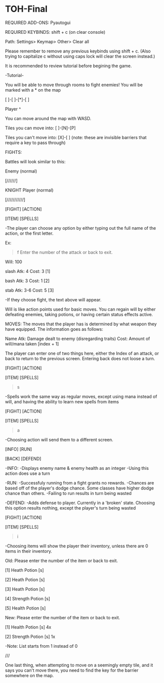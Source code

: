 # TOH-Final

REQUIRED ADD-ONS: Pyautogui

REQUIRED KEYBINDS: shift + c (on clear console)

Path: Settings> Keymap> Other> Clear all

Please remember to remove any previous keybinds using shift + c. (Also trying to capitalize c without using caps lock will clear the screen instead.)

It is recommended to review tutorial before begining the game.

-Tutorial-

You will be able to move through rooms to fight enemies!
You will be marked with a * on the map

[ ]-[ ]-[*]-[ ]

  Player ^

You can move around the map with WASD.

Tiles you can move into:
[ ]-[N]-[P]

Tiles you can't move into:
[X]-[ ] (note: these are invisible barriers that require a key to pass through)

FIGHTS:

Battles will look similar to this:

Enemy (normal)

[//////]


KNIGHT Player (normal)

[///////////]

[FIGHT]    [ACTION]

[ITEM]     [SPELLS]

-The player can choose any option by either typing out the full name of the action, or the first letter.

Ex:

>f
Enter the number of the attack or back to exit.

Will: 100

slash Atk: 4 Cost: 3 [1]

bash Atk: 3 Cost: 1 [2]

stab Atk: 3-6 Cost: 5 [3]

-If they choose fight, the text above will appear.

Will is like action points used for basic moves. You can regain will by either defeating enemies, taking potions, or having certain status effects active.

MOVES:
The moves that the player has is determined by what weapon they have equipped. The information goes as follows:

Name Atk: Damage dealt to enemy (disregarding traits) Cost: Amount of will/mana taken [index + 1]

The player can enter one of two things here, either the Index of an attack, or back to return to the previous screen.
Entering back does not loose a turn.

[FIGHT]    [ACTION]

[ITEM]     [SPELLS]

>s

-Spells work the same way as regular moves, except using mana instead of will, and having the ability to learn new spells from items

[FIGHT]    [ACTION]

[ITEM]     [SPELLS]

>a

-Choosing action will send them to a different screen.

[INFO]    [RUN]

[BACK]    [DEFEND]

-INFO:
-Displays enemy name & enemy health as an integer
-Using this action does use a turn

-RUN:
-Successfuly running from a fight grants no rewards.
-Chances are based off of the player's dodge chance. Some classes have higher dodge chance than others.
-Failing to run results in turn being wasted

-DEFEND:
-Adds defense to player. Currently in a 'broken' state. Choosing this option results nothing, except the player's turn being wasted

[FIGHT]    [ACTION]

[ITEM]     [SPELLS]

>i

-Choosing items will show the player their inventory, unless there are 0 items in their inventory.

Old:
Please enter the number of the item or back to exit.

[1] Heath Potion [s] 

[2] Heath Potion [s] 

[3] Heath Potion [s] 

[4] Strength Potion [s]

[5] Health Potion [s]

New:
Please enter the number of the item or back to exit.

[1] Health Potion [s] 4x

[2] Strength Potion [s] 1x

-Note: List starts from 1 instead of 0

///

One last thing, when attempting to move on a seemingly empty tile, and it says you can't move there, you need to find the key for the barrier somewhere on the map.
